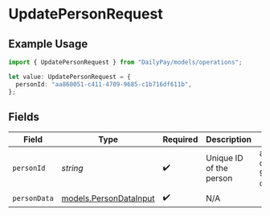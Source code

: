 # UpdatePersonRequest

## Example Usage

```typescript
import { UpdatePersonRequest } from "DailyPay/models/operations";

let value: UpdatePersonRequest = {
  personId: "aa860051-c411-4709-9685-c1b716df611b",
};
```

## Fields

| Field                                                     | Type                                                      | Required                                                  | Description                                               | Example                                                   |
| --------------------------------------------------------- | --------------------------------------------------------- | --------------------------------------------------------- | --------------------------------------------------------- | --------------------------------------------------------- |
| `personId`                                                | *string*                                                  | :heavy_check_mark:                                        | Unique ID of the person                                   | aa860051-c411-4709-9685-c1b716df611b                      |
| `personData`                                              | [models.PersonDataInput](../../models/persondatainput.md) | :heavy_check_mark:                                        | N/A                                                       |                                                           |